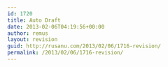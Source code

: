 ```yaml
---
id: 1720
title: Auto Draft
date: 2013-02-06T04:19:56+00:00
author: remus
layout: revision
guid: http://rusanu.com/2013/02/06/1716-revision/
permalink: /2013/02/06/1716-revision/
---
```

